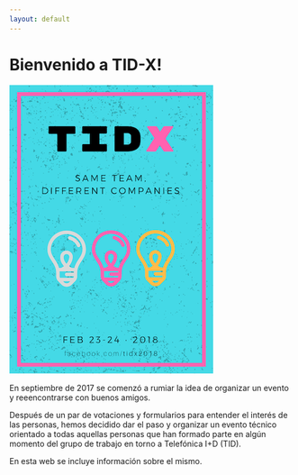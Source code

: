```yaml
---
layout: default
---
```


# Bienvenido a TID-X!

![Tid-X](images/tidx.png)

En septiembre de 2017 se comenzó a rumiar la idea de organizar un evento y reeencontrarse con buenos amigos.

Después de un par de votaciones y formularios para entender el interés de las personas, hemos decidido dar el paso y organizar un evento técnico orientado a todas aquellas personas que han formado parte en algún momento del grupo de trabajo en torno a Telefónica I+D (TID).

En esta web se incluye información sobre el mismo.
